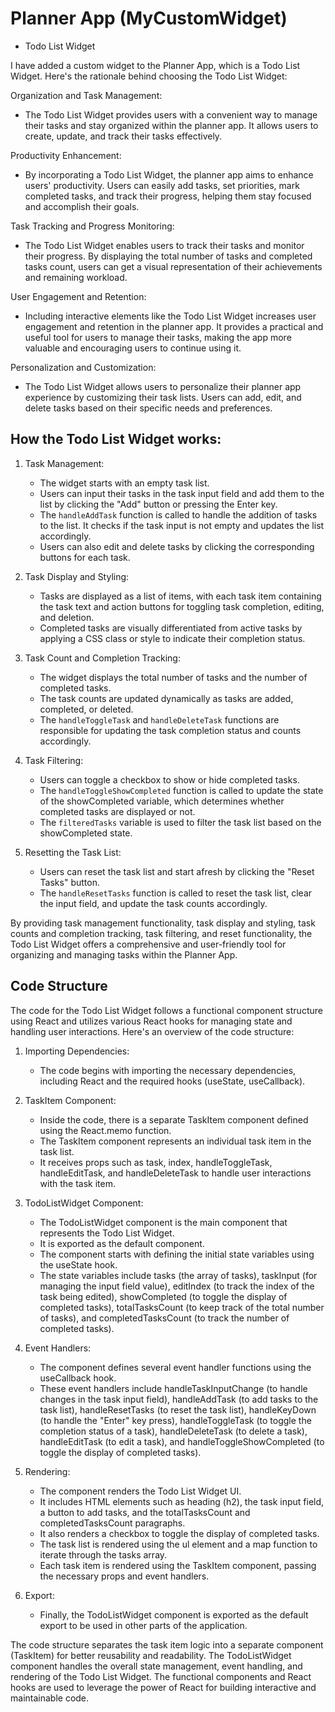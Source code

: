 # Planner App (MyCustomWidget) 
- Todo List Widget

I have added a custom widget to the Planner App, which is a Todo List Widget. 
Here's the rationale behind choosing the Todo List Widget:

Organization and Task Management:
- The Todo List Widget provides users with a convenient way to manage their tasks and stay organized within the planner app. It allows users to create, update, and track their tasks effectively.

Productivity Enhancement:
- By incorporating a Todo List Widget, the planner app aims to enhance users' productivity. Users can easily add tasks, set priorities, mark completed tasks, and track their progress, helping them stay focused and accomplish their goals.

Task Tracking and Progress Monitoring:
- The Todo List Widget enables users to track their tasks and monitor their progress. By displaying the total number of tasks and completed tasks count, users can get a visual representation of their achievements and remaining workload.

User Engagement and Retention:
- Including interactive elements like the Todo List Widget increases user engagement and retention in the planner app. It provides a practical and useful tool for users to manage their tasks, making the app more valuable and encouraging users to continue using it.

Personalization and Customization:
- The Todo List Widget allows users to personalize their planner app experience by customizing their task lists. Users can add, edit, and delete tasks based on their specific needs and preferences.


## How the Todo List Widget works:

1. Task Management:
   - The widget starts with an empty task list.
   - Users can input their tasks in the task input field and add them to the list by clicking the "Add" button or pressing the Enter key.
   - The `handleAddTask` function is called to handle the addition of tasks to the list. It checks if the task input is not empty and updates the list accordingly.
   - Users can also edit and delete tasks by clicking the corresponding buttons for each task.

2. Task Display and Styling:
   - Tasks are displayed as a list of items, with each task item containing the task text and action buttons for toggling task completion, editing, and deletion.
   - Completed tasks are visually differentiated from active tasks by applying a CSS class or style to indicate their completion status.

3. Task Count and Completion Tracking:
   - The widget displays the total number of tasks and the number of completed tasks.
   - The task counts are updated dynamically as tasks are added, completed, or deleted.
   - The `handleToggleTask` and `handleDeleteTask` functions are responsible for updating the task completion status and counts accordingly.

4. Task Filtering:
   - Users can toggle a checkbox to show or hide completed tasks.
   - The `handleToggleShowCompleted` function is called to update the state of the showCompleted variable, which determines whether completed tasks are displayed or not.
   - The `filteredTasks` variable is used to filter the task list based on the showCompleted state.

5. Resetting the Task List:
   - Users can reset the task list and start afresh by clicking the "Reset Tasks" button.
   - The `handleResetTasks` function is called to reset the task list, clear the input field, and update the task counts accordingly.

By providing task management functionality, task display and styling, task counts and completion tracking, task filtering, and reset functionality, the Todo List Widget offers a comprehensive and user-friendly tool for organizing and managing tasks within the Planner App.


## Code Structure

The code for the Todo List Widget follows a functional component structure using React and utilizes various React hooks for managing state and handling user interactions. Here's an overview of the code structure:

1. Importing Dependencies:
   - The code begins with importing the necessary dependencies, including React and the required hooks (useState, useCallback).

2. TaskItem Component:
   - Inside the code, there is a separate TaskItem component defined using the React.memo function.
   - The TaskItem component represents an individual task item in the task list.
   - It receives props such as task, index, handleToggleTask, handleEditTask, and handleDeleteTask to handle user interactions with the task item.

3. TodoListWidget Component:
   - The TodoListWidget component is the main component that represents the Todo List Widget.
   - It is exported as the default component.
   - The component starts with defining the initial state variables using the useState hook.
   - The state variables include tasks (the array of tasks), taskInput (for managing the input field value), editIndex (to track the index of the task being edited), showCompleted (to toggle the display of completed tasks), totalTasksCount (to keep track of the total number of tasks), and completedTasksCount (to track the number of completed tasks).

4. Event Handlers:
   - The component defines several event handler functions using the useCallback hook.
   - These event handlers include handleTaskInputChange (to handle changes in the task input field), handleAddTask (to add tasks to the task list), handleResetTasks (to reset the task list), handleKeyDown (to handle the "Enter" key press), handleToggleTask (to toggle the completion status of a task), handleDeleteTask (to delete a task), handleEditTask (to edit a task), and handleToggleShowCompleted (to toggle the display of completed tasks).

5. Rendering:
   - The component renders the Todo List Widget UI.
   - It includes HTML elements such as heading (h2), the task input field, a button to add tasks, and the totalTasksCount and completedTasksCount paragraphs.
   - It also renders a checkbox to toggle the display of completed tasks.
   - The task list is rendered using the ul element and a map function to iterate through the tasks array.
   - Each task item is rendered using the TaskItem component, passing the necessary props and event handlers.

6. Export:
   - Finally, the TodoListWidget component is exported as the default export to be used in other parts of the application.

The code structure separates the task item logic into a separate component (TaskItem) for better reusability and readability. The TodoListWidget component handles the overall state management, event handling, and rendering of the Todo List Widget. The functional components and React hooks are used to leverage the power of React for building interactive and maintainable code.

